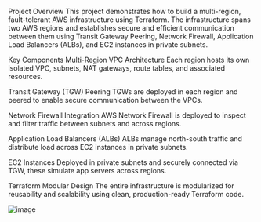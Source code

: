  Project Overview
This project demonstrates how to build a multi-region, fault-tolerant AWS infrastructure using Terraform. The infrastructure spans two AWS regions and establishes secure and efficient communication between them using Transit Gateway Peering, Network Firewall, Application Load Balancers (ALBs), and EC2 instances in private subnets.

Key Components
Multi-Region VPC Architecture
Each region hosts its own isolated VPC, subnets, NAT gateways, route tables, and associated resources.

Transit Gateway (TGW) Peering
TGWs are deployed in each region and peered to enable secure communication between the VPCs.

Network Firewall Integration
AWS Network Firewall is deployed to inspect and filter traffic between subnets and across regions.

Application Load Balancers (ALBs)
ALBs manage north-south traffic and distribute load across EC2 instances in private subnets.

EC2 Instances
Deployed in private subnets and securely connected via TGW, these simulate app servers across regions.

Terraform Modular Design
The entire infrastructure is modularized for reusability and scalability using clean, production-ready Terraform code.



![image](https://github.com/user-attachments/assets/5bbbaafe-b519-4654-ac5f-9ea3588d3474)
